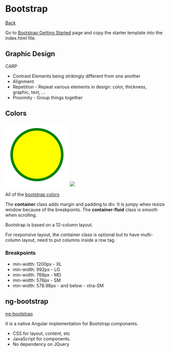 # Bootstrap
[Back](../README.md)

Go to [Bootstrap Getting Started](https://getbootstrap.com/docs/4.4/getting-started/introduction/) page and copy the starter template into the index.html file.

## Graphic Design

CARP

* Contrast Elements being strikingly different from one another
* Alignment
* Repetition - Repeat various elements in design: color, thickness, graphic, text, ...
* Proximity - Group things together

## Colors

![Alt text](../img/test.svg)
<img src="../../test.svg">

All of the [bootstrap colors](./bootstrap-colors.html)

The **container** class adds margin and padding to div. It is jumpy when resize window because of the breakpoints.
The **container-fluid** class is smooth when scrolling.

Bootstrap is based on a 12-column layout.

For responsive layout, the container class is optional but to have multi-column layout, need to put columns inside a row tag.
    <div class="container">
        <div class="row"></div>
    </div>
    
### Breakpoints
* min-width: 1200px - XL
* min-width: 992px - LG
* min-width: 768px - MD
* min-width: 576px - SM
* min-width: 578.98px - and below - xtra-SM




## ng-bootstrap

[ng-bootstrap](https://ng-bootstrap.github.io/#/home)

It is a native Angular implementation for Bootstrap components.

* CSS for layout, content, etc
* JavaScript for components.
* No dependency on JQuery



